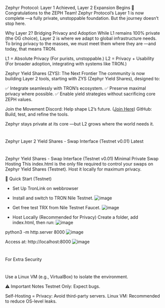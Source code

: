 Zephyr Protocol: Layer 1 Achieved, Layer 2 Expansion Begins
🎉 Congratulations to the ZEPH Team!
Zephyr Protocol’s Layer 1 is now complete
—a fully private, unstoppable foundation. But the journey doesn’t stop here.

Why Layer 2? Bridging Privacy and Adoption
While L1 remains 100% private (the OG choice), Layer 2 is where we adapt to global infrastructure needs. 
To bring privacy to the masses, we must meet them where they are
—and today, that means TRON.

L1 = Absolute Privacy (For purists, unstoppable.)
L2 = Privacy + Usability (For broader adoption, integrating with systems like TRON.)

Zephyr Yield Shares (ZYS): The Next Frontier
The community is now building Layer 2 tools, starting with ZYS (Zephyr Yield Shares), designed to:

✅ Integrate seamlessly with TRON’s ecosystem.
✅ Preserve maximal privacy where possible.
✅ Enable yield strategies without sacrificing core ZEPH values.

Join the Movement
Discord: Help shape L2’s future. ([Join Here](https://discord.com/invite/RaN7tKhdqA))
GitHub: Build, test, and refine the tools.

Zephyr stays private at its core
—but L2 grows where the world needs it.
#

Zephyr Layer 2 Yield Shares - Swap Interface (Testnet v0.01) Latest
#

Zephyr Yield Shares - Swap Interface (Testnet v0.01)
Minimal Private Swap Hosting
This index.html is the only file required to control your swaps on Zephyr Yield Shares (Testnet). Host it locally for maximum privacy.

🚀 Quick Start (Testnet)

- Set Up TronLink on webbrowser
- Install and switch to TRON Nile Testnet.
![image](https://github.com/user-attachments/assets/806dd3ef-2120-4287-8699-0c07c4002eb7)


- Get free test TRX from Nile Testnet Faucet.
![image](https://github.com/user-attachments/assets/8c143be7-cf2b-4987-b658-84129e2b0c64)


- Host Locally (Recommended for Privacy)
Create a folder, add index.html, then run:
![image](https://github.com/user-attachments/assets/5b96260c-fbc0-4b5f-9e0a-4cb4bdd38949)


python3 -m http.server 8000
![image](https://github.com/user-attachments/assets/c728e1a5-34e0-4d99-b852-0c5fa67c33a2)


Access at: http://localhost:8000
![image](https://github.com/user-attachments/assets/0981f1a0-ab00-48c4-a90a-a2e6798644a0)

#
For Extra Security
#
Use a Linux VM (e.g., VirtualBox) to isolate the environment.

⚠️ Important Notes
Testnet Only: Expect bugs.

Self-Hosting = Privacy: Avoid third-party servers.
Linux VM: Recommended to reduce OS-level leaks.
